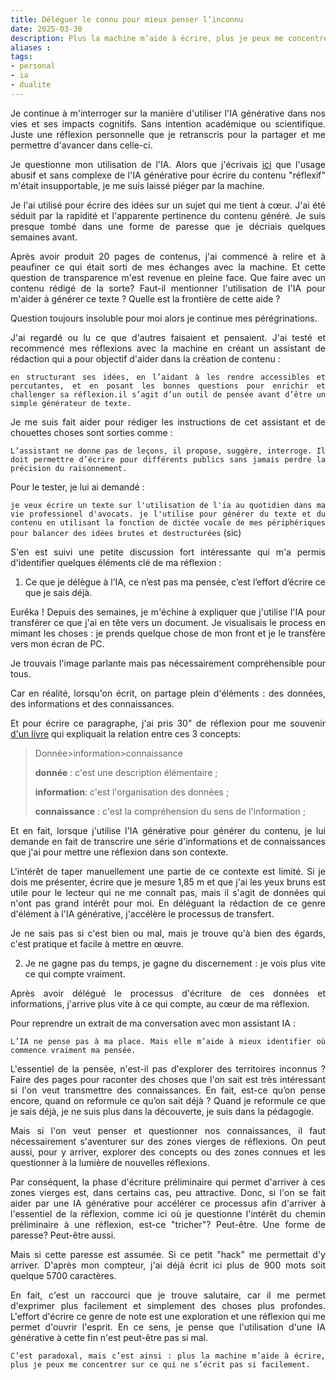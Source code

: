 ```yaml
---
title: Déléguer le connu pour mieux penser l’inconnu
date: 2025-03-30
description: Plus la machine m’aide à écrire, plus je peux me concentrer sur ce qui ne s’écrit pas si facilement
aliases : 
tags: 
- personal
- ia
- dualite
---
```


<div style="text-align: justify"> 

Je continue à m'interroger sur la manière d'utiliser l'IA générative dans nos vies et ses impacts cognitifs. Sans intention académique ou scientifique. Juste une réflexion personnelle que je retranscris pour la partager et me permettre d'avancer dans celle-ci. 

Je questionne mon utilisation de l'IA. Alors que j'écrivais [ici](https://reflexions.florianernotte.be/post/ia-transformation/) que l'usage abusif et sans complexe de l'IA générative pour écrire du contenu "réflexif" m'était insupportable, je me suis laissé piéger par la machine. 

Je l'ai utilisé pour écrire des idées sur un sujet qui me tient à cœur. J'ai été séduit par la rapidité et l'apparente pertinence du contenu généré. Je suis presque tombé dans une forme de paresse que je décriais quelques semaines avant. 

Après avoir produit 20 pages de contenus, j'ai commencé à relire et à peaufiner ce qui était sorti de mes échanges avec la machine. Et cette question de transparence m'est revenue en pleine face. Que faire avec un contenu rédigé de la sorte? Faut-il mentionner l'utilisation de l'IA pour m'aider à générer ce texte ? Quelle est la frontière de cette aide ?

Question toujours insoluble pour moi alors je continue mes pérégrinations. 

J'ai regardé ou lu ce que d'autres faisaient et pensaient. J'ai testé et recommencé mes réflexions avec la machine en créant un assistant de rédaction qui a pour objectif d'aider dans la création de contenu : 

`en structurant ses idées, en l’aidant à les rendre accessibles et percutantes, et en posant les bonnes questions pour enrichir et challenger sa réflexion.il s’agit d’un outil de pensée avant d’être un simple générateur de texte.`

Je me suis fait aider pour rédiger les instructions de cet assistant et de chouettes choses sont sorties comme : 

``L’assistant ne donne pas de leçons, il propose, suggère, interroge. Il doit permettre d’écrire pour différents publics sans jamais perdre la précision du raisonnement.``

Pour le tester, je lui ai demandé : 

`je veux écrire un texte sur l'utilisation de l'ia au quotidien dans ma vie professionel d'avocats. je l'utilise pour générer du texte et du contenu en utilisant la fonction de dictée vocale de mes périphériques pour balancer des idées brutes et destructurées` (sic)

S'en est suivi une petite discussion fort intéressante qui m'a permis d'identifier quelques éléments clé de ma réflexion : 

1)  Ce que je délègue à l’IA, ce n’est pas ma pensée, c’est l’effort d’écrire ce que je sais déjà. 

Eurêka ! Depuis des semaines, je m'échine à expliquer que j'utilise l'IA pour transférer ce que j'ai en tête vers un document. Je visualisais le process en mimant les choses : je prends quelque chose de mon front et je le transfère vers mon écran de PC. 

Je trouvais l'image parlante mais pas nécessairement compréhensible pour tous. 

Car en réalité, lorsqu'on écrit, on partage plein d'éléments : des données, des informations et des connaissances.

Et pour écrire ce paragraphe, j'ai pris 30" de réflexion pour me souvenir [d'un livre](https://www.odilejacob.fr/catalogue/sciences/informatique/vive-les-communs-numeriques-_9782415007980.php) qui expliquait la relation entre ces 3 concepts: 

>Donnée>information>connaissance 
>
>**donnée** : c'est une description élémentaire ; 
>
>**information**: c'est l'organisation des données ;
>
>**connaissance** : c'est la compréhension du sens de l'information ;

Et en fait, lorsque j'utilise l'IA générative pour générer du contenu, je lui demande en fait de transcrire une série d'informations et de connaissances que j'ai pour mettre une réflexion dans son contexte. 

L'intérêt de taper manuellement une partie de ce contexte est limité. Si je dois me présenter, écrire que je mesure 1,85 m et que j'ai les yeux bruns est utile pour le lecteur qui ne me connaît pas, mais il s'agit de données qui n'ont pas grand intérêt pour moi. En déléguant la rédaction de ce genre d'élément à l'IA générative, j'accélère le processus de transfert.

Je ne sais pas si c'est bien ou mal, mais je trouve qu'à bien des égards, c'est pratique et facile à mettre en œuvre. 

2)  Je ne gagne pas du temps, je gagne du discernement : je vois plus vite ce qui compte vraiment. 

Après avoir délégué le processus d'écriture de ces données et informations, j'arrive plus vite à ce qui compte, au cœur de ma réflexion. 

Pour reprendre un extrait de ma conversation avec mon assistant IA : 

`L’IA ne pense pas à ma place. Mais elle m’aide à mieux identifier où commence vraiment ma pensée.`

L'essentiel de la pensée, n'est-il pas d'explorer des territoires inconnus ? Faire des pages pour raconter des choses que l'on sait est très intéressant si l'on veut transmettre des connaissances. En fait, est-ce qu’on pense encore, quand on reformule ce qu’on sait déjà ? Quand je reformule ce que je sais déjà, je ne suis plus dans la découverte, je suis dans la pédagogie. 

Mais si l'on veut penser et questionner nos connaissances, il faut nécessairement s'aventurer sur des zones vierges de réflexions. On peut aussi, pour y arriver, explorer des concepts ou des zones connues et les questionner à la lumière de nouvelles réflexions. 

Par conséquent, la phase d'écriture préliminaire qui permet d'arriver à ces zones vierges est, dans certains cas, peu attractive. Donc, si l'on se fait aider par une IA générative pour accélérer ce processus afin d'arriver à l'essentiel de la réflexion, comme ici où je questionne l'intérêt du chemin préliminaire à une réflexion, est-ce "tricher"? Peut-être. Une forme de paresse? Peut-être aussi. 

Mais si cette paresse est assumée. Si ce petit "hack" me permettait d'y arriver. D'après mon compteur, j'ai déjà écrit ici plus de 900 mots soit quelque 5700 caractères. 

En fait, c'est un raccourci que je trouve salutaire, car il me permet d'exprimer plus facilement et simplement des choses plus profondes. L'effort d'écrire ce genre de note est une exploration et une réflexion qui me permet d'ouvrir l'esprit. En ce sens, je pense que l'utilisation d'une IA générative à cette fin n'est peut-être pas si mal. 

`C’est paradoxal, mais c’est ainsi : plus la machine m’aide à écrire, plus je peux me concentrer sur ce qui ne s’écrit pas si facilement.`
</div>